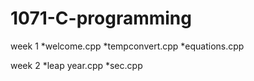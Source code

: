 # 1071-C-programming
week 1
*welcome.cpp
*tempconvert.cpp
*equations.cpp

week 2 
*leap year.cpp
*sec.cpp
